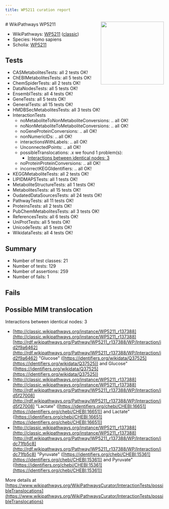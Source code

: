 ```yaml
---
title: WP5211 curation report
---
```


<img style="float: right; width: 200px" src="https://upload.wikimedia.org/wikipedia/commons/thumb/8/83/Wplogo_with_text_500.png/640px-Wplogo_with_text_500.png" />
# WikiPathways WP5211

* WikiPathways: [WP5211](https://wikipathways.org/pathways/WP5211) ([classic](https://classic.wikipathways.org/instance/WP5211))
* Species: Homo sapiens
* Scholia: [WP5211](https://scholia.toolforge.org/wikipathways/WP5211)
## Tests
* CASMetabolitesTests: all 2 tests OK!
* ChEBIMetabolitesTests: all 5 tests OK!
* ChemSpiderTests: all 2 tests OK!
* DataNodesTests: all 5 tests OK!
* EnsemblTests: all 4 tests OK!
* GeneTests: all 5 tests OK!
* GeneralTests: all 15 tests OK!
* HMDBSecMetabolitesTests: all 3 tests OK!
* InteractionTests
    * noMetaboliteToNonMetaboliteConversions: .. all OK!
    * noNonMetaboliteToMetaboliteConversions: .. all OK!
    * noGeneProteinConversions: .. all OK!
    * nonNumericIDs: .. all OK!
    * interactionsWithLabels: .. all OK!
    * UnconnectedPoints: .. all OK!
    * possibleTranslocations: .x we found 1 problem(s):
        * [Interactions between identical nodes: 3](#1c118208)
    * noProteinProteinConversions: .. all OK!
    * incorrectKEGGIdentifiers: .. all OK!
* KEGGMetaboliteTests: all 2 tests OK!
* LIPIDMAPSTests: all 1 tests OK!
* MetaboliteStructureTests: all 1 tests OK!
* MetabolitesTests: all 15 tests OK!
* OudatedDataSourcesTests: all 24 tests OK!
* PathwayTests: all 11 tests OK!
* ProteinsTests: all 2 tests OK!
* PubChemMetabolitesTests: all 3 tests OK!
* ReferencesTests: all 6 tests OK!
* UniProtTests: all 5 tests OK!
* UnicodeTests: all 5 tests OK!
* WikidataTests: all 4 tests OK!


## Summary

* Number of test classes: 21
* Number of tests: 129
* Number of assertions: 259
* Number of fails: 1

## Fails

<a name="1c118208" />

## Possible MIM translocation

Interactions between identical nodes: 3

* [http://classic.wikipathways.org/instance/WP5211_r137388](http://classic.wikipathways.org/instance/WP5211_r137388) [http://rdf.wikipathways.org/Pathway/WP5211_r137388/WP/Interaction/id2f9a6462](http://rdf.wikipathways.org/Pathway/WP5211_r137388/WP/Interaction/id2f9a6462) "Glucose" ([https://identifiers.org/wikidata/Q37525](https://identifiers.org/wikidata/Q37525)) and 
Glucose" ([https://identifiers.org/wikidata/Q37525](https://identifiers.org/wikidata/Q37525))
* [http://classic.wikipathways.org/instance/WP5211_r137388](http://classic.wikipathways.org/instance/WP5211_r137388) [http://rdf.wikipathways.org/Pathway/WP5211_r137388/WP/Interaction/id5f27008](http://rdf.wikipathways.org/Pathway/WP5211_r137388/WP/Interaction/id5f27008) "Lactate" ([https://identifiers.org/chebi/CHEBI:16651](https://identifiers.org/chebi/CHEBI:16651)) and 
Lactate" ([https://identifiers.org/chebi/CHEBI:16651](https://identifiers.org/chebi/CHEBI:16651))
* [http://classic.wikipathways.org/instance/WP5211_r137388](http://classic.wikipathways.org/instance/WP5211_r137388) [http://rdf.wikipathways.org/Pathway/WP5211_r137388/WP/Interaction/idc71fb5c8](http://rdf.wikipathways.org/Pathway/WP5211_r137388/WP/Interaction/idc71fb5c8) "Pyruvate" ([https://identifiers.org/chebi/CHEBI:15361](https://identifiers.org/chebi/CHEBI:15361)) and 
Pyruvate" ([https://identifiers.org/chebi/CHEBI:15361](https://identifiers.org/chebi/CHEBI:15361))


More details at [https://www.wikipathways.org/WikiPathwaysCurator/InteractionTests/possibleTranslocations](https://www.wikipathways.org/WikiPathwaysCurator/InteractionTests/possibleTranslocations)

